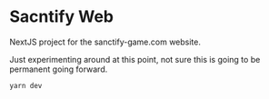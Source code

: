 # Sacntify Web

NextJS project for the sanctify-game.com website.

Just experimenting around at this point, not sure this is going to be permanent going forward.

```bash
yarn dev
```
